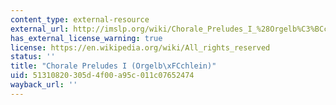 ```yaml
---
content_type: external-resource
external_url: http://imslp.org/wiki/Chorale_Preludes_I_%28Orgelb%C3%BCchlein%29%2C_BVW_599%E2%80%93644_%28Bach%2C_Johann_Sebastian%29
has_external_license_warning: true
license: https://en.wikipedia.org/wiki/All_rights_reserved
status: ''
title: "Chorale Preludes I (Orgelb\xFCchlein)"
uid: 51310820-305d-4f00-a95c-011c07652474
wayback_url: ''
---
```

